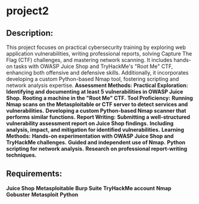 # project2
## Description:
This project focuses on practical cybersecurity training by exploring web application vulnerabilities, writing professional reports, solving Capture The Flag (CTF) challenges, and mastering network scanning. It includes hands-on tasks with OWASP Juice Shop and TryHackMe's "Root Me" CTF, enhancing both offensive and defensive skills. Additionally, it incorporates developing a custom Python-based Nmap tool, fostering scripting and network analysis expertise.
**Assessment Methods:**
**Practical Exploration:**
**Identifying and documenting at least 5 vulnerabilities in OWASP Juice Shop.**
**Rooting a machine in the "Root Me" CTF.**
**Tool Proficiency:**
**Running Nmap scans on the Metasploitable or CTF server to detect services and vulnerabilities.**
**Developing a custom Python-based Nmap scanner that performs similar functions.**
**Report Writing:**
**Submitting a well-structured vulnerability assessment report on Juice Shop findings.**
**Including analysis, impact, and mitigation for identified vulnerabilities.**
**Learning Methods:**
**Hands-on experimentation with OWASP Juice Shop and TryHackMe challenges.**
**Guided and independent use of Nmap.**
**Python scripting for network analysis.**
**Research on professional report-writing techniques.**
## Requirements:
**Juice Shop** 
**Metasploitable**
**Burp Suite**
**TryHackMe account**
**Nmap**
**Gobuster**
**Metasploit**
**Python**
